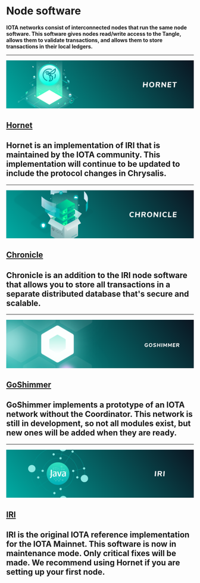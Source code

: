 # Node software

**IOTA networks consist of interconnected nodes that run the same node software. This software gives nodes read/write access to the Tangle, allows them to validate transactions, and allows them to store transactions in their local ledgers.**

-------------------------
![Hornet](images/hornet.png)
## [Hornet](root://hornet/1.0/overview.md)
Hornet is an implementation of IRI that is maintained by the IOTA community. This implementation will continue to be updated to include the protocol changes in Chrysalis.
-------------------------

-------------------------
![Chronicle](images/Chronicle.png)
## [Chronicle](root://chronicle/1.0/overview.md)
Chronicle is an addition to the IRI node software that allows you to store all transactions in a separate distributed database that's secure and scalable.
-------------------------

-------------------------
![GoShimmer](images/GoShimmer.png)
## [GoShimmer](root://goshimmer/1.0/overview.md)
GoShimmer implements a prototype of an IOTA network without the Coordinator. This network is still in development, so not all modules exist, but new ones will be added when they are ready.
-------------------------

-------------------------
![IRI](images/IRI.png)
## [IRI](root://iri/1.0/overview.md)
IRI is the original IOTA reference implementation for the IOTA Mainnet. This software is now in maintenance mode. Only critical fixes will be made. We recommend using Hornet if you are setting up your first node.
-------------------------

